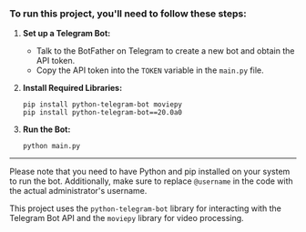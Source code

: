 

### To run this project, you'll need to follow these steps:

1. **Set up a Telegram Bot:**
   - Talk to the BotFather on Telegram to create a new bot and obtain the API token.
   - Copy the API token into the `TOKEN` variable in the `main.py` file.

2. **Install Required Libraries:**
     ```
     pip install python-telegram-bot moviepy
     pip install python-telegram-bot==20.0a0
     ```

3. **Run the Bot:**
     ```
     python main.py
     ```
--- 

Please note that you need to have Python and pip installed on your system to run the bot. Additionally, make sure to replace `@username` in the code with the actual administrator's username.

This project uses the `python-telegram-bot` library for interacting with the Telegram Bot API and the `moviepy` library for video processing. 


